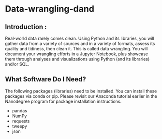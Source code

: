 # Data-wrangling-dand
## Introduction :
Real-world data rarely comes clean. Using Python and its libraries, you will gather data from a variety of sources and in a variety of formats, assess its quality and tidiness, then clean it. This is called data wrangling. You will document your wrangling efforts in a Jupyter Notebook, plus showcase them through analyses and visualizations using Python (and its libraries) and/or SQL.
## What Software Do I Need?
The following packages (libraries) need to be installed. You can install these packages via conda or pip. Please revisit our Anaconda tutorial earlier in the Nanodegree program for package installation instructions.
- pandas
- NumPy
- requests
- tweepy
- json
